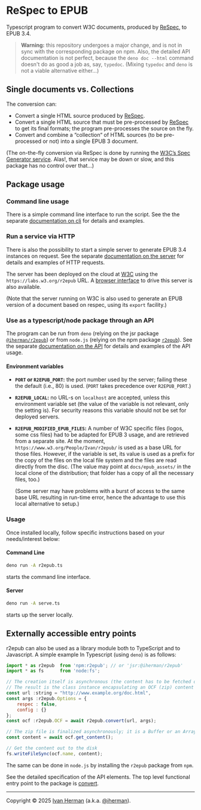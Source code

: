 # ReSpec to EPUB

Typescript program to convert W3C documents, produced by [ReSpec](https://respec.org/docs/), to EPUB 3.4.

> **Warning:** this repository undergoes a major change, and is not in sync with the corresponding package on npm. Also, the detailed API documentation is not perfect, because the `deno doc --html` command doesn't do as good a job as, say, `typedoc`. (Mixing `typedoc` and `deno` is not a viable alternative either…)

## Single documents vs. Collections

The conversion can:

* Convert a single HTML source produced by [ReSpec](https://respec.org/docs/).
* Convert a single HTML source that must be pre-processed by [ReSpec](https://respec.org/docs/) to get its final formats; the program pre-processes the source on the fly.
* Convert and combine a “collection“ of HTML sources (to be pre-processed or not) into a single EPUB 3 document.

(The on-the-fly conversion via ReSpec is done by running the [W3C’s Spec Generator service](https://github.com/w3c/spec-generator). Alas!, that service may be down or slow, and this package has no control over that…)

## Package usage

### Command line usage

There is a simple command line interface to run the script. See the the separate [documentation on cli](https://iherman.github.io/r2epub/doc/cli/) for details and examples.

### Run a service via HTTP

There is also the possibility to start a simple server to generate EPUB 3.4 instances on request. See the separate [documentation on the server](https://iherman.github.io/r2epub/doc/serve/) for details and examples of HTTP requests.

The server has been deployed on the cloud at [W3C](https://labs.w3.org/r2epub) using the `https://labs.w3.org/r2epub` URL. A [browser interface](https://iherman.github.io/r2epub/convert.html) to drive this server is also available.

(Note that the server running on W3C is also used to generate an EPUB version of a document based on respec, using its `export` facility.)

### Use as a typescript/node package through an API

The program can be run from `deno` (relying on the jsr package [`@iherman/r2epub`](https://jsr.io/@iherman/r2epub)) or from `node.js` (relying on the npm package [`r2epub`](https://www.npmjs.com/package/r2epub)). See the separate [documentation on the API](https://iherman.github.io/r2epub/doc/) for details and examples of the API usage.


#### Environment variables

* **`PORT` or `R2EPUB_PORT`:** the port number used by the server; failing these the default (i.e., 80) is used. (`PORT` takes precedence over `R2EPUB_PORT`.)
* **`R2EPUB_LOCAL`:** no URL-s on `localhost` are accepted, unless this environment variable set (the value of the variable is not relevant, only the setting is). For security reasons this variable should not be set for deployed servers.
* **`R2EPUB_MODIFIED_EPUB_FILES`:** A number of W3C specific files (logos, some css files) had to be adapted for EPUB 3 usage, and are retrieved from a separate site. At the moment, `https://www.w3.org/People/Ivan/r2epub/` is used as a base URL for those files. However, if the variable is set, its value is used as a prefix for the copy of the files on the local file system and the files are read directly from the disc. (The value may point at `docs/epub_assets/` in the local clone of the distribution; that folder has a copy of all the necessary files, too.)

    (Some server may have problems with a burst of access to the same base URL resulting in run-time error, hence the advantage to use this local alternative to setup.)


### Usage

Once installed locally, follow specific instructions based on your needs/interest below:

#### Command Line

``` sh
deno run -A r2epub.ts
```
starts the command line interface.

#### Server

``` sh
deno run -A serve.ts
```

starts up the server locally.

## Externally accessible entry points
 
r2epub can also be used as a library module both to TypeScript and to Javascript. A simple example In Typescript (using `deno`) is as follows:

```js
import * as r2epub  from 'npm:r2epub'; // or 'jsr:@iherman/r2epub'
import * as fs      from 'node:fs';

// The creation itself is asynchronous (the content has to be fetched over the wire).
// The result is the class instance encapsulating an OCF (zip) content
const url :string = "http://www.example.org/doc.html",
const args :r2epub.Options = {
    respec : false,
    config : {}
};
const ocf :r2epub.OCF = await r2epub.convert(url, args);

// The zip file is finalized asynchronously; it is a Buffer or an ArrayBuffer, depending on the run-time environment
const content = await ocf.get_content();

// Get the content out to the disk
fs.writeFileSync(ocf.name, content);
```

The same can be done in `node.js` by installing the `r2epub` package from `npm`.

See the detailed specification of the API elements. The top level functional entry point to the package is [convert](https://iherman.github.io/r2epub/convert.html).


---

Copyright © 2025 [Ivan Herman](https://www.ivan-herman.net) (a.k.a. [@iherman](https://github.com/iherman)).
